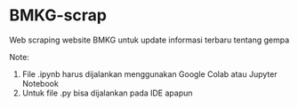 # BMKG-scrap
Web scraping website BMKG untuk update informasi terbaru tentang gempa

Note: 
1. File .ipynb harus dijalankan menggunakan Google Colab atau Jupyter Notebook
2. Untuk file .py bisa dijalankan pada IDE apapun
